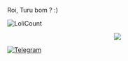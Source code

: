 Roi, Turu bom ? :)

![LoliCount](https://count.getloli.com/get/@GiovanYCringe?theme=rule34)

<p align="center"><a href="https://github.com/GiovanYCringe"><img src="https://github-readme-stats-git-masterrstaa-rickstaa.vercel.app/api?username=GiovanYCringe&show_icons=true&theme=dark"></a></p>

[![Telegram](https://img.shields.io/badge/Telegram-2CA5E0?style=for-the-badge&logo=telegram&logoColor=white/)](https://t.me/GiovanYCringe)
